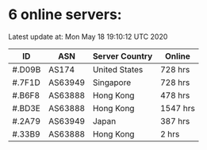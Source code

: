# 6 online servers:

Latest update at: Mon May 18 19:10:12 UTC 2020

| ID | ASN | Server Country | Online |
| -- | --- | -------------- | ------ |
| #.D09B | AS174 | United States | 728 hrs |
| #.7F1D | AS63949 | Singapore | 728 hrs |
| #.B6F8 | AS63888 | Hong Kong | 478 hrs |
| #.BD3E | AS63888 | Hong Kong | 1547 hrs |
| #.2A79 | AS63949 | Japan | 387 hrs |
| #.33B9 | AS63888 | Hong Kong | 2 hrs |

